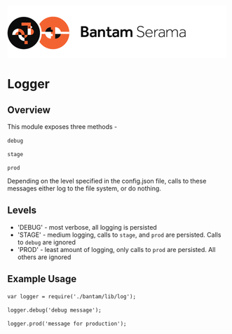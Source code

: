 ![Serama](../serama.png)

# Logger

## Overview

This module exposes three methods -

`debug`

`stage`

`prod`

Depending on the level specified in the config.json file, calls to these messages either log to the file system, or do nothing.

## Levels

* 'DEBUG' - most verbose, all logging is persisted
* 'STAGE' - medium logging, calls to `stage`, and `prod` are persisted.  Calls to `debug` are ignored
* 'PROD' - least amount of logging, only calls to `prod` are persisted.  All others are ignored

## Example Usage

`var logger = require('./bantam/lib/log');`

`logger.debug('debug message');`

`logger.prod('message for production');`
